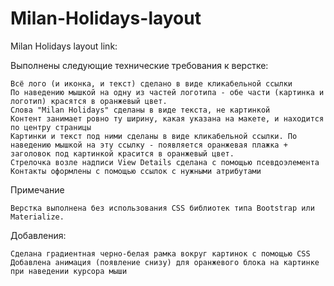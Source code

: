 # Milan-Holidays-layout

Milan Holidays layout link:

Выполнены следующие технические требования к верстке:

    Всё лого (и иконка, и текст) сделано в виде кликабельной ссылки
    По наведению мышкой на одну из частей логотипа - обе части (картинка и логотип) красятся в оранжевый цвет.
    Слова "Milan Holidays" сделаны в виде текста, не картинкой
    Контент занимает ровно ту ширину, какая указана на макете, и находится по центру страницы
    Картинки и текст под ними сделаны в виде кликабельной ссылки. По наведению мышкой на эту ссылку - появляется оранжевая плажка + заголовок под картинкой красится в оранжевый цвет.
    Стрелочка возле надписи View Details сделана с помощью псевдоэлемента
    Контакты оформлены с помощью ссылок с нужными атрибутами

Примечание

    Верстка выполнена без использования CSS библиотек типа Bootstrap или Materialize.

Добавления:

    Сделана градиентная черно-белая рамка вокруг картинок с помощью CSS
    Добавлена анимация (появление снизу) для оранжевого блока на картинке при наведении курсора мыши
